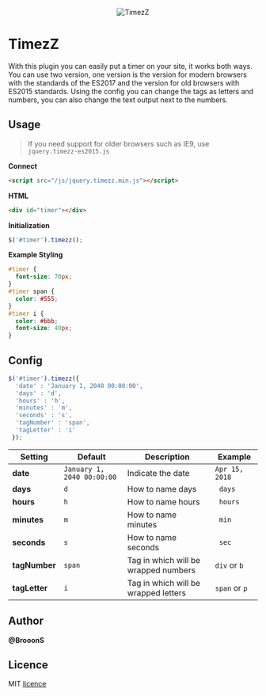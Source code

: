 <p align="center"><img src="https://brooons.github.io/timezz/assets/img/timezz-github-logo.png" alt="TimezZ"></p>

# TimezZ

With this plugin you can easily put a timer on your site, it works both ways. You can use two version, one version is the version for modern browsers with the standards of the ES2017 and the version for old browsers with ES2015 standards. Using the config you can change the tags as letters and numbers, you can also change the text output next to the numbers.

## Usage

> If you need support for older browsers such as IE9, use `jquery.timezz-es2015.js`

**Connect**
```html
<script src="/js/jquery.timezz.min.js"></script>
```

**HTML**
```html
<div id="timer"></div>
```

**Initialization**
```js
$('#timer').timezz();
```

**Example Styling**
```css
#timer {
  font-size: 70px;
}
#timer span {
  color: #555;
}
#timer i {
  color: #bbb;
  font-size: 40px;
}
```

## Config

```js
$('#timer').timezz({
  'date' : 'January 1, 2040 00:00:00',
  'days' : 'd',
  'hours' : 'h',
  'minutes' : 'm',
  'seconds' : 's',
  'tagNumber' : 'span',
  'tagLetter' : 'i'
 });
```

| Setting       |  Default                    | Description                          | Example        |
| ------------- | --------------------------- | ------------------------------------ | -------------- |
| **date**      | `January 1, 2040 00:00:00`  | Indicate the date                    | `Apr 15, 2018` |
| **days**      | `d`                         | How to name days                     | ` days`        |
| **hours**     | `h`                         | How to name hours                    | ` hours`       |
| **minutes**   | `m`                         | How to name minutes                  | ` min`         |
| **seconds**   | `s`                         | How to name seconds                  | ` sec`         |
| **tagNumber** | `span`                      | Tag in which will be wrapped numbers | `div` or `b`   |
| **tagLetter** | `i`                         | Tag in which will be wrapped letters | `span` or `p`  |


## Author

**@BrooonS**

## Licence
MIT [licence](https://github.com/BrooonS/TimezZ/blob/master/LICENSE)
